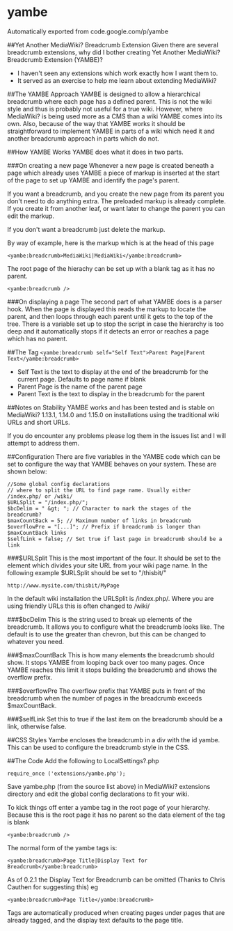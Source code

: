 # yambe
Automatically exported from code.google.com/p/yambe

##Yet Another MediaWiki? Breadcrumb Extension
Given there are several breadcrumb extensions, why did I bother creating Yet Another MediaWiki? Breadcrumb Extension (YAMBE)?

* I haven't seen any extensions which work exactly how I want them to.
* It served as an exercise to help me learn about extending MediaWiki?

##The YAMBE Approach
YAMBE is designed to allow a hierarchical breadcrumb where each page has a defined parent. This is not the wiki style and thus is probably not useful for a true wiki. However, where MediaWiki? is being used more as a CMS than a wiki YAMBE comes into its own. Also, because of the way that YAMBE works it should be straightforward to implement YAMBE in parts of a wiki which need it and another breadcrumb approach in parts which do not.

##How YAMBE Works
YAMBE does what it does in two parts.

###On creating a new page
Whenever a new page is created beneath a page which already uses YAMBE a piece of markup is inserted at the start of the page to set up YAMBE and identify the page's parent.

If you want a breadcrumb, and you create the new page from its parent you don't need to do anything extra. The preloaded markup is already complete. If you create it from another leaf, or want later to change the parent you can edit the markup.

If you don't want a breadcrumb just delete the markup.

By way of example, here is the markup which is at the head of this page

`<yambe:breadcrumb>MediaWiki|MediaWiki</yambe:breadcrumb>`

The root page of the hierachy can be set up with a blank tag as it has no parent.

`<yambe:breadcrumb />`

###On displaying a page
The second part of what YAMBE does is a parser hook. When the page is displayed this reads the markup to locate the parent, and then loops through each parent until it gets to the top of the tree. There is a variable set up to stop the script in case the hierarchy is too deep and it automatically stops if it detects an error or reaches a page which has no parent.

##The Tag
`<yambe:breadcrumb self="Self Text">Parent Page|Parent Text</yambe:breadcrumb>`
* Self Text is the text to display at the end of the breadcrumb for the current page. Defaults to page name if blank
* Parent Page is the name of the parent page
* Parent Text is the text to display in the breadcrumb for the parent

##Notes on Stability
YAMBE works and has been tested and is stable on MediaWiki? 1.13.1, 1.14.0 and 1.15.0 on installations using the traditional wiki URLs and short URLs.

If you do encounter any problems please log them in the issues list and I will attempt to address them.

##Configuration
There are five variables in the YAMBE code which can be set to configure the way that YAMBE behaves on your system. These are shown below:

```
//Some global config declarations
// where to split the URL to find page name. Usually either /index.php/ or /wiki/
$URLSplit = "/index.php/"; 
$bcDelim = " &gt; "; // Character to mark the stages of the breadcrumb?
$maxCountBack = 5; // Maximum number of links in breadcrumb 
$overflowPre = "[...]"; // Prefix if breadcrumb is longer than $maxCountBack links
$selfLink = false; // Set true if last page in breadcrumb should be a link
```

###$URLSplit
This is the most important of the four. It should be set to the element which divides your site URL from your wiki page name. In the following example $URLSplit should be set to "/thisbit/"

`http://www.mysite.com/thisbit/MyPage`

In the default wiki installation the URLSplit is /index.php/. Where you are using friendly URLs this is often changed to /wiki/

###$bcDelim
This is the string used to break up elements of the breadcrumb. It allows you to configure what the breadcrumb looks like. The default is to use the greater than chevron, but this can be changed to whatever you need.

###$maxCountBack
This is how many elements the breadcrumb should show. It stops YAMBE from looping back over too many pages. Once YAMBE reaches this limit it stops building the breadcrumb and shows the overflow prefix.

###$overflowPre
The overflow prefix that YAMBE puts in front of the breadcrumb when the number of pages in the breadcrumb exceeds $maxCountBack.

###$selfLink
Set this to true if the last item on the breadcrumb should be a link, otherwise false.

##CSS Styles
Yambe encloses the breadcrumb in a div with the id yambe. This can be used to configure the breadcrumb style in the CSS.

##The Code
Add the following to LocalSettings?.php

`require_once ('extensions/yambe.php');`

Save yambe.php (from the source list above) in MediaWiki? extensions directory and edit the global config declarations to fit your wiki.

To kick things off enter a yambe tag in the root page of your hierarchy. Because this is the root page it has no parent so the data element of the tag is blank

`<yambe:breadcrumb />`

The normal form of the yambe tags is:

`<yambe:breadcrumb>Page Title|Display Text for Breadcrumb</yambe:breadcrumb>`

As of 0.2.1 the Display Text for Breadcrumb can be omitted (Thanks to Chris Cauthen for suggesting this) eg

`<yambe:breadcrumb>Page Title</yambe:breadcrumb>`

Tags are automatically produced when creating pages under pages that are already tagged, and the display text defaults to the page title.
